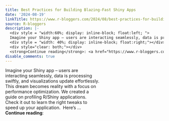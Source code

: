 ```yaml
---
title: Best Practices for Building Blazing-Fast Shiny Apps
date: '2024-08-19'
linkTitle: https://www.r-bloggers.com/2024/08/best-practices-for-building-blazing-fast-shiny-apps/
source: R-bloggers
description: |-
  <div style = "width:60%; display: inline-block; float:left; ">
  Imagine your Shiny app – users are interacting seamlessly, data is processing swiftly, and visualizations update effortlessly. This dream becomes reality with a focus on performance optimization. We created a guide on profiling R/Shiny applications. Check it out to learn the right tweaks to speed up your application.  Here’s ...</div>
  <div style = "width: 40%; display: inline-block; float:right;"></div>
  <div style="clear: both;"></div>
  <strong>Continue reading</strong>: <a href="https://www.r-bloggers.com/2024/08/best-practices-for-bu ...
disable_comments: true
---
```

<div style = "width:60%; display: inline-block; float:left; ">
Imagine your Shiny app – users are interacting seamlessly, data is processing swiftly, and visualizations update effortlessly. This dream becomes reality with a focus on performance optimization. We created a guide on profiling R/Shiny applications. Check it out to learn the right tweaks to speed up your application.  Here’s ...</div>
<div style = "width: 40%; display: inline-block; float:right;"></div>
<div style="clear: both;"></div>
<strong>Continue reading</strong>: <a href="https://www.r-bloggers.com/2024/08/best-practices-for-bu ...